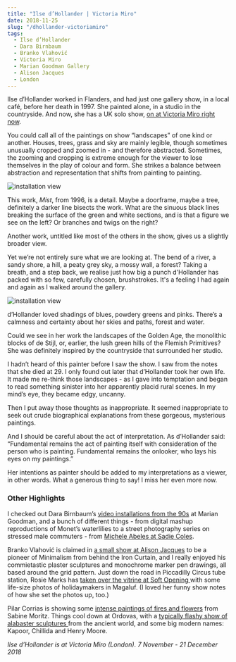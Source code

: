 ```yaml
---
title: "Ilse d’Hollander | Victoria Miro"
date: 2018-11-25
slug: "/dhollander-victoriamiro"
tags:
  - Ilse d’Hollander
  - Dara Birnbaum
  - Branko Vlahović
  - Victoria Miro
  - Marian Goodman Gallery
  - Alison Jacques  
  - London
---
```


Ilse d’Hollander worked in Flanders, and had just one gallery show, in a local café, before her death in 1997. She painted alone, in a studio in the countryside. And now, she has a UK solo show, [on at Victoria Miro right now](https://www.victoria-miro.com/artists/217-ilse-dhollander/).

You could call all of the paintings on show “landscapes” of one kind or another. Houses, trees, grass and sky are mainly legible, though sometimes unusually cropped and zoomed in - and therefore abstracted. Sometimes, the zooming and cropping is extreme enough for the viewer to lose themselves in the play of colour and form. She strikes a balance between abstraction and representation that shifts from painting to painting.

![installation view](/dhollander-victoriamiro-1.jpg)

This work, *Mist*, from 1996, is a detail. Maybe a doorframe, maybe a tree, definitely a darker line bisects the work. What are the sinuous black lines breaking the surface of the green and white sections, and is that a figure we see on the left? Or branches and twigs on the right?

Another work, untitled like most of the others in the show, gives us a slightly broader view.

Yet we’re not entirely sure what we are looking at. The bend of a river, a sandy shore, a hill, a peaty grey sky, a mossy wall, a forest? Taking a breath, and a step back, we realise just how big a punch d'Hollander has packed with so few, carefully chosen, brushstrokes. It's a feeling I had again and again as I walked around the gallery.

![installation view](/dhollander-victoriamiro-2.jpg)

d’Hollander loved shadings of blues, powdery greens and pinks. There’s a calmness and certainty about her skies and paths, forest and water.

Could we see in her work the landscapes of the Golden Age, the monolithic blocks of de Stijl, or, earlier, the lush green hills of the Flemish Primitives?  She was definitely  inspired by the countryside that surrounded her studio.

I hadn’t heard of this painter before I saw the show. I saw from the notes that she died at 29. I only found out later that d’Hollander took her own life. It made me re-think those landscapes - as I gave into temptation and began to read something sinister into her apparently placid rural scenes. In my mind’s eye, they became edgy, uncanny.

Then I put away those thoughts as inappropriate. It seemed inappropriate to seek out crude biographical explanations from these gorgeous, mysterious paintings.

And I should be careful about the act of interpretation. As d’Hollander said: “Fundamental remains the act of painting itself with consideration of the person who is painting. Fundamental remains the onlooker, who lays his eyes on my paintings.”

Her intentions as painter should be added to my interpretations as a viewer, in other words. What a generous thing to say! I miss her even more now.

### Other Highlights
I checked out Dara Birnbaum’s [video installations from the 90s](https://www.mariangoodman.com/exhibitions/dara-birnbaum-0) at Marian Goodman, and a bunch of different things - from digital mashup reproductions of Monet’s waterlilies to a street photography series on stressed male commuters - from [Michele Abeles at Sadie Coles](https://www.sadiecoles.com/exhibitions/693/installation_shots/).

Branko Vlahović is claimed in [a small show at Alison Jacques](https://www.pilarcorrias.com/exhibitions/sabine-moritz-paintings-and-drawings-3/) to be a pioneer of Minimalism from behind the Iron Curtain, and I really enjoyed his commietastic plaster sculptures and monochrome marker pen drawings, all based around the grid pattern. Just down the road in Piccadilly Circus tube station, Rosie Marks has [taken over the vitrine at Soft Opening ](http://images.xhbtr.com/v2/pdfs/637/Rosie_Marks_Soft_Opening.pdf)with some life-size photos of holidaymakers in Magaluf. (I loved her funny show notes of how she set the photos up, too.)

Pilar Corrias is showing some [intense paintings of fires and flowers](https://www.pilarcorrias.com/exhibitions/sabine-moritz-paintings-and-drawings-3/) from Sabine Moritz. Things cool down at Ordovas, with a [typically flashy show of alabaster sculptures ](https://www.ordovasart.com/exhibition/alabaster/?doing_wp_cron=1543164376.5832009315490722656250)from the ancient world, and some big modern names: Kapoor, Chillida and Henry Moore.

*Ilse d’Hollander is at Victoria Miro (London). 7 November - 21 December 2018*
